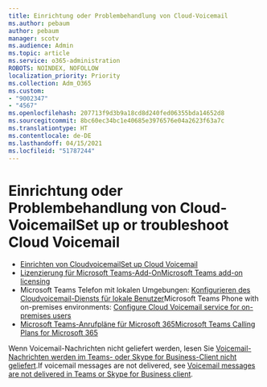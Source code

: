 ```yaml
---
title: Einrichtung oder Problembehandlung von Cloud-Voicemail
ms.author: pebaum
author: pebaum
manager: scotv
ms.audience: Admin
ms.topic: article
ms.service: o365-administration
ROBOTS: NOINDEX, NOFOLLOW
localization_priority: Priority
ms.collection: Adm_O365
ms.custom:
- "9002347"
- "4567"
ms.openlocfilehash: 207713f9d3b9a18cd8d240fed06355bda14652d8
ms.sourcegitcommit: 8bc60ec34bc1e40685e3976576e04a2623f63a7c
ms.translationtype: HT
ms.contentlocale: de-DE
ms.lasthandoff: 04/15/2021
ms.locfileid: "51787244"
---
```

# <a name="set-up-or-troubleshoot-cloud-voicemail"></a><span data-ttu-id="6ce8b-102">Einrichtung oder Problembehandlung von Cloud-Voicemail</span><span class="sxs-lookup"><span data-stu-id="6ce8b-102">Set up or troubleshoot Cloud Voicemail</span></span>

- [<span data-ttu-id="6ce8b-103">Einrichten von Cloudvoicemail</span><span class="sxs-lookup"><span data-stu-id="6ce8b-103">Set up Cloud Voicemail</span></span>](https://docs.microsoft.com/microsoftteams/set-up-phone-system-voicemail) 
- [<span data-ttu-id="6ce8b-104">Lizenzierung für Microsoft Teams-Add-On</span><span class="sxs-lookup"><span data-stu-id="6ce8b-104">Microsoft Teams add-on licensing</span></span>](https://docs.microsoft.com/microsoftteams/teams-add-on-licensing/microsoft-teams-add-on-licensing) 
- <span data-ttu-id="6ce8b-105">Microsoft Teams Telefon mit lokalen Umgebungen: [Konfigurieren des Cloudvoicemail-Diensts für lokale Benutzer](https://docs.microsoft.com/skypeforbusiness/hybrid/configure-cloud-voicemail)</span><span class="sxs-lookup"><span data-stu-id="6ce8b-105">Microsoft Teams Phone with on-premises environments: [Configure Cloud Voicemail service for on-premises users](https://docs.microsoft.com/skypeforbusiness/hybrid/configure-cloud-voicemail)</span></span> 
- [<span data-ttu-id="6ce8b-106">Microsoft Teams-Anrufpläne für Microsoft 365</span><span class="sxs-lookup"><span data-stu-id="6ce8b-106">Microsoft Teams Calling Plans for Microsoft 365</span></span>](https://docs.microsoft.com//microsoftteams/calling-plans-for-office-365) 

<span data-ttu-id="6ce8b-107">Wenn Voicemail-Nachrichten nicht geliefert werden, lesen Sie [Voicemail-Nachrichten werden im Teams- oder Skype for Business-Client nicht geliefert](https://docs.microsoft.com/SkypeForBusiness/troubleshoot/hybrid-phone-system/voicemails-not-delivered).</span><span class="sxs-lookup"><span data-stu-id="6ce8b-107">If voicemail messages are not delivered, see [Voicemail messages are not delivered in Teams or Skype for Business client](https://docs.microsoft.com/SkypeForBusiness/troubleshoot/hybrid-phone-system/voicemails-not-delivered).</span></span>